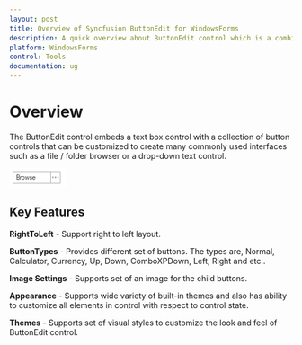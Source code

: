 ```yaml
---
layout: post
title: Overview of Syncfusion ButtonEdit for WindowsForms
description: A quick overview about ButtonEdit control which is a combination of TextBox and button control that embeds one or more Child button.
platform: WindowsForms
control: Tools
documentation: ug
---
```


# Overview

The ButtonEdit control embeds a text box control with a collection of button controls that can be customized to create many commonly used interfaces such as a file / folder browser or a drop-down text control.

![Overview of ButtonEdit](Overview_images/OVerview.png) 


## Key Features

**RightToLeft** - Support right to left layout.

**ButtonTypes** - Provides different set of buttons. The types are, Normal, Calculator, Currency, Up, Down, ComboXPDown, Left, Right and etc..

**Image Settings** - Supports set of an image for the child buttons.

**Appearance** - Supports wide variety of built-in themes and also has ability to customize all elements in control with respect to control state.

**Themes** - Supports set of visual styles to customize the look and feel of ButtonEdit control.
